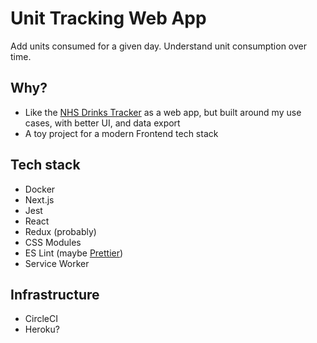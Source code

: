 # Unit Tracking Web App

Add units consumed for a given day. Understand unit consumption over time.

## Why?

- Like the [NHS Drinks Tracker](https://itunes.apple.com/gb/app/one-you-drinks-tracker/id1082307338?mt=8) as a web app, but built around my use cases, with better UI, and data export
- A toy project for a modern Frontend tech stack

## Tech stack

- Docker
- Next.js
- Jest
- React
- Redux (probably)
- CSS Modules
- ES Lint (maybe [Prettier](https://github.com/prettier/prettier))
- Service Worker

## Infrastructure
- CircleCI
- Heroku?
